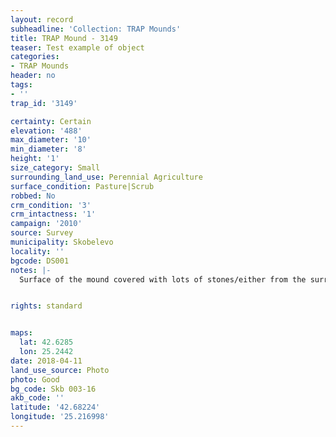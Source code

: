 ```yaml
---
layout: record
subheadline: 'Collection: TRAP Mounds'
title: TRAP Mound - 3149
teaser: Test example of object
categories:
- TRAP Mounds
header: no
tags:
- ''
trap_id: '3149'

certainty: Certain
elevation: '488'
max_diameter: '10'
min_diameter: '8'
height: '1'
size_category: Small
surrounding_land_use: Perennial Agriculture
surface_condition: Pasture|Scrub
robbed: No
crm_condition: '3'
crm_intactness: '1'
campaign: '2010'
source: Survey
municipality: Skobelevo
locality: ''
bgcode: DS001
notes: |-
  Surface of the mound covered with lots of stones/either from the surrounding pasture or from the mound.


rights: standard


maps:
  lat: 42.6285
  lon: 25.2442
date: 2018-04-11
land_use_source: Photo
photo: Good
bg_code: Skb 003-16
akb_code: ''
latitude: '42.68224'
longitude: '25.216998'
---
```

